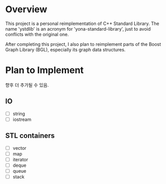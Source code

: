 # Overview

This project is a personal reimplementation of C++ Standard Library.
The name 'ystdlib' is an acronym for 'yona-standard-library', just to avoid conflicts with the original one.

After completing this project, I also plan to reimplement parts of the Boost Graph Library (BGL), especially its graph data structures.

# Plan to Implement

향후 더 추가될 수 있음.

## IO
- [ ] string
- [ ] iostream

## STL containers
- [ ] vector
- [ ] map
- [ ] iterator
- [ ] deque
- [ ] queue
- [ ] stack
